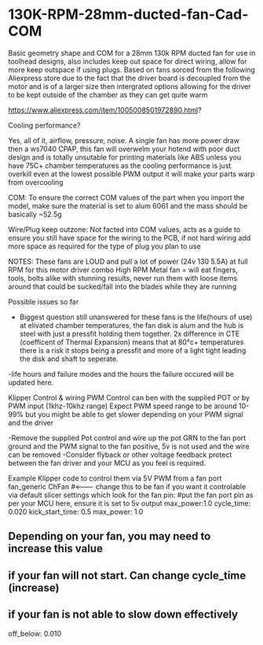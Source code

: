 # 130K-RPM-28mm-ducted-fan-Cad-COM
Basic geometry shape and COM for a 28mm 130k RPM ducted fan for use in toolhead designs, also includes keep out space for direct wiring, allow for more keep outspace if using plugs.
Based on fans sorced from the following Aliexpress store due to the fact that the driver board is decoupled from the motor and is of a larger size then intergrated options allowing for the driver to be kept outside of the chamber as they can get quite warm

https://www.aliexpress.com/item/1005008501972890.html?

Cooling performance?

Yes, all of it, airflow, pressure, noise. A single fan has more power draw then a ws7040 CPAP, this fan will overwelm your hotend with poor duct design and is totally unsutable for printing materials like ABS unless you have 75C+ chamber temperatures as the cooling performance is just overkill even at the lowest possible PWM output it will make your parts warp from overcooling

COM:
To ensure the correct COM values of the part when you import the model, make sure the material is set to alum 6061 and the mass should be basically ~52.5g

Wire/Plug keep outzone:
Not facted into COM values, acts as a guide to ensure you still have space for the wiring to the PCB, if not hard wiring add more space as required for the type of plug you plan to use

NOTES:
These fans are LOUD and pull a lot of power (24v 130 5.5A) at full RPM for this motor driver combo
High RPM Metal fan = will eat fingers, tools, bolts alike with stunning results, never run them with loose items around that could be sucked/fall into the blades while they are running

Possible issues so far
- Biggest question still unanswered for these fans is the life(hours of use) at elivated chamber temperatures, the fan disk is alum and the hub is steel with just a pressfit holding them together. 2x difference in CTE (coefficent of Thermal Expansion) means that at 80°c+ temperatures there is a risk it stops being a pressfit and more of a light tight leading the disk and shaft to seperate.

-life hours and failure modes and the hours the failure occured will be updated here.

Klipper Control & wiring PWM
Control can ben with the supplied POT or by PWM input (1khz-10khz range)
Expect PWM speed range to be around 10-99% but you might be able to get slower depending on your PWM signal and the driver

-Remove the supplied Pot control and wire up the pot GRN to the fan port ground and the PWM signal to the fan positive, 5v is not used and the wire can be removed
-Consider flyback or other voltage feedback protect between the fan driver and your MCU as you feel is required.

Example Klipper code to control them via 5V PWM from a fan port
fan_generic ChFan   #<--- change this to be fan if you want it controlable via default slicer settings which look for the fan
pin: #put the fan port pin as per your MCU here, ensure it is set to 5v output
max_power:1.0
cycle_time: 0.020
kick_start_time: 0.5
max_power: 1.0
##  Depending on your fan, you may need to increase this value
##  if your fan will not start. Can change cycle_time (increase)
##  if your fan is not able to slow down effectively
off_below: 0.010
